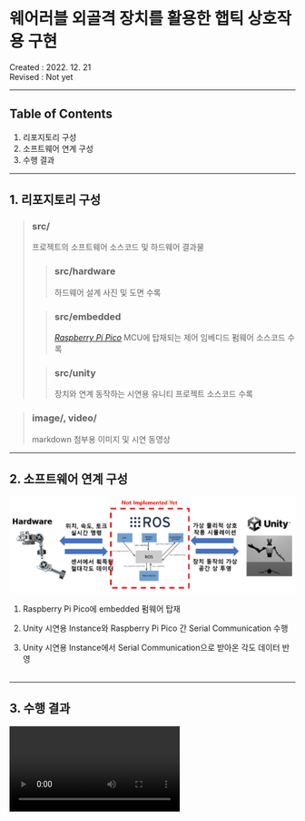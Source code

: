 # **웨어러블 외골격 장치**를 활용한 **햅틱 상호작용** 구현

Created : 2022. 12. 21  
Revised : Not yet

---
## Table of Contents  
1.  리포지토리 구성
2.  소프트웨어 연계 구성
3.  수행 결과  
---
## 1. 리포지토리 구성  
>### src/
>프로젝트의 소프트웨어 소스코드 및 하드웨어 결과물  
>>### src/hardware  
>>하드웨어 설계 사진 및 도면 수록
>
>>### src/embedded
>>[*Raspberry Pi Pico*](https://www.raspberrypi.com/documentation/microcontrollers/raspberry-pi-pico.html) MCU에 탑재되는 제어 임베디드 펌웨어 소스코드 수록
>
>>### src/unity
>>장치와 연계 동작하는 시연용 유니티 프로젝트 소스코드 수록  
>>
>  

>### image/, video/
> markdown 첨부용 이미지 및 시연 동영상  
---  
## 2. 소프트웨어 연계 구성  
![image](scheme.png)
1. Raspberry Pi Pico에 embedded 펌웨어 탑재

2. Unity 시연용 Instance와 Raspberry Pi Pico 간 Serial Communication 수행

3. Unity 시연용 Instance에서 Serial Communication으로 받아온 각도 데이터 반영  
  &nbsp;  

---  
## 3. 수행 결과  
![](video/video.mp4)
